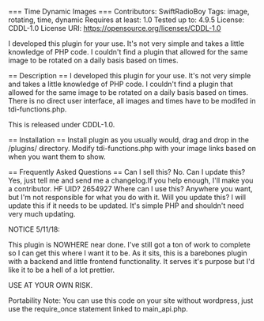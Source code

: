 === Time Dynamic Images ===
Contributors: SwiftRadioBoy
Tags: image, rotating, time, dynamic
Requires at least: 1.0
Tested up to: 4.9.5
License: CDDL-1.0
License URI: https://opensource.org/licenses/CDDL-1.0

I developed this plugin for your use. It's not very simple and takes a little knowledge of PHP code. I couldn't find a plugin that allowed for the same image to be rotated on a daily basis based on times.

== Description ==
I developed this plugin for your use. It's not very simple and takes a little knowledge of PHP code. I couldn't find a plugin that allowed for the same image to be rotated on a daily basis based on times. There is no direct user interface, all images and times have to be modifed in tdi-functions.php.

This is released under CDDL-1.0.

== Installation == Install plugin as you usually would, drag and drop in the /plugins/ directory. Modify tdi-functions.php with your image links based on when you want them to show.

== Frequently Asked Questions ==
Can I sell this? No.
Can I update this? Yes, just tell me and send me a changelog.If you help enough, I'll make you a contributor.
HF UID? 2654927 Where can I use this? Anywhere you want, but I'm not responsible for what you do with it.
Will you update this? I will update this if it needs to be updated. It's simple PHP and shouldn't need very much updating.

NOTICE 5/11/18:

This plugin is NOWHERE near done. I've still got a ton of work to complete so I can get this where I want it to be.
As it sits, this is a barebones plugin with a backend and little frontend functionality. It serves it's purpose but I'd like it
to be a hell of a lot prettier.

USE AT YOUR OWN RISK.

Portability Note: You can use this code on your site without wordpress, just use the require_once statement linked to main_api.php.
